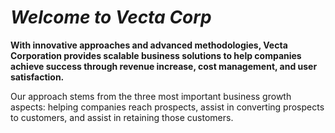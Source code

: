 # **_Welcome to Vecta Corp_**

**With innovative approaches and advanced methodologies, Vecta Corporation provides scalable business solutions to help companies achieve success through revenue increase, cost management, and user satisfaction.**

Our approach stems from the three most important business growth aspects: helping companies reach prospects, assist in converting prospects to customers, and assist in retaining those customers. 

